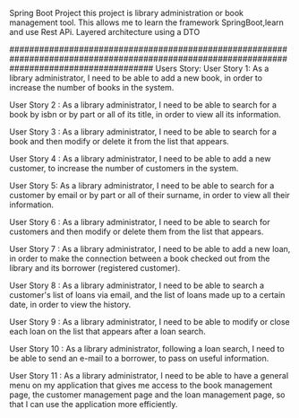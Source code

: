 Spring Boot Project
this project is library administration or book management tool.
This allows me to learn the framework SpringBoot,learn and use Rest APi.
Layered architecture using a DTO

#############################################################################################################################################
Users Story:
User Story 1: As a library administrator, I need to be able to add a new book, in order to increase the number of books in the system.

User Story 2 : As a library administrator, I need to be able to search for a book by isbn or by part or all of its title, in order to view all its information.

User Story 3 : As a library administrator, I need to be able to search for a book and then modify or delete it from the list that appears.

User Story 4 : As a library administrator, I need to be able to add a new customer, to increase the number of customers in the system.

User Story 5: As a library administrator, I need to be able to search for a customer by email or by part or all of their surname, in order to view all their information.

User Story 6 : As a library administrator, I need to be able to search for customers and then modify or delete them from the list that appears.

User Story 7 : As a library administrator, I need to be able to add a new loan, in order to make the connection between a book checked out from the library and its borrower (registered customer).

User Story 8 : As a library administrator, I need to be able to search a customer's list of loans via email, and the list of loans made up to a certain date, in order to view the history.

User Story 9 : As a library administrator, I need to be able to modify or close each loan on the list that appears after a loan search.

User Story 10 : As a library administrator, following a loan search, I need to be able to send an e-mail to a borrower, to pass on useful information.

User Story 11 : As a library administrator, I need to be able to have a general menu on my application that gives me access to the book management page, the customer management page and the loan management page, so that I can use the application more efficiently.
